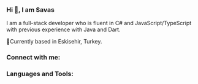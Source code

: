 ### Hi 👋, I am Savas

I am a full-stack developer who is fluent in C# and JavaScript/TypeScript with previous experience with Java and Dart.

📍Currently based in Eskisehir, Turkey.

### Connect with me:



### Languages and Tools:
